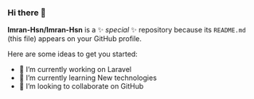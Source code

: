 ### Hi there 👋


**Imran-Hsn/Imran-Hsn** is a ✨ _special_ ✨ repository because its `README.md` (this file) appears on your GitHub profile.

Here are some ideas to get you started:

- 🔭 I’m currently working on Laravel
- 🌱 I’m currently learning New technologies
- 👯 I’m looking to collaborate on GitHub


<!-- 

- 🤔 I’m looking for help with ... 
- 💬 Ask me about ...
- 📫 How to reach me: ...
- 😄 Pronouns: ...
- ⚡ Fun fact: ...

-->

